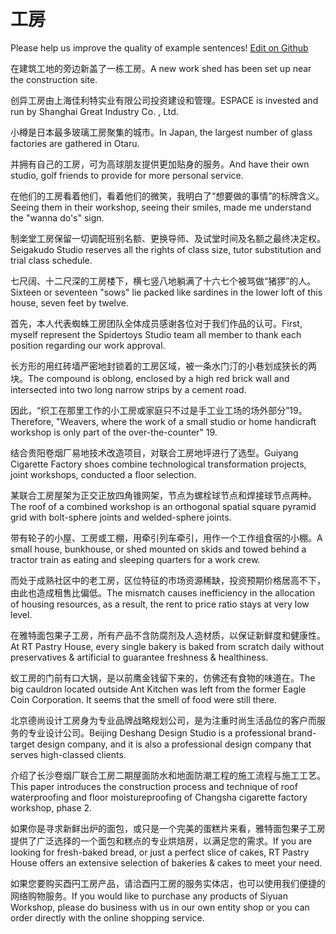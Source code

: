 # 工房

Please help us improve the quality of example sentences! [Edit on Github](https://github.com/jiyushe/jiyu-example-sentence-source/blob/main/chinese/gongfang.md)

<p><span class="chinese">在建筑工地的旁边新盖了一栋工房。</span><span class="english">A new work shed has been set up near the construction site.</span></p>

<p><span class="chinese">创异工房由上海佳利特实业有限公司投资建设和管理。</span><span class="english">ESPACE is invested and run by Shanghai Great Industry Co. , Ltd.</span></p>

<p><span class="chinese">小樽是日本最多玻璃工房聚集的城市。</span><span class="english">In Japan, the largest number of glass factories are gathered in Otaru.</span></p>

<p><span class="chinese">并拥有自己的工房，可为高球朋友提供更加贴身的服务。</span><span class="english">And have their own studio, golf friends to provide for more personal service.</span></p>

<p><span class="chinese">在他们的工房看着他们，看着他们的微笑，我明白了“想要做的事情”的标牌含义。</span><span class="english">Seeing them in their workshop, seeing their smiles, made me understand the "wanna do's" sign.</span></p>

<p><span class="chinese">制楽堂工房保留一切调配班别名额、更换导师、及试堂时间及名额之最终决定权。</span><span class="english">Seigakudo Studio reserves all the rights of class size, tutor substitution and trial class schedule.</span></p>

<p><span class="chinese">七尺阔、十二尺深的工房楼下，横七竖八地躺满了十六七个被骂做“猪猡”的人。</span><span class="english">Sixteen or seventeen "sows" lie packed like sardines in the lower loft of this house, seven feet by twelve.</span></p>

<p><span class="chinese">首先，本人代表蜘蛛工房团队全体成员感谢各位对于我们作品的认可。</span><span class="english">First, myself represent the Spidertoys Studio team all member to thank each position regarding our work approval.</span></p>

<p><span class="chinese">长方形的用红砖墙严密地封锁着的工房区域，被一条水门汀的小巷划成狭长的两块。</span><span class="english">The compound is oblong, enclosed by a high red brick wall and intersected into two long narrow strips by a cement road.</span></p>

<p><span class="chinese">因此，“织工在那里工作的小工房或家庭只不过是手工业工场的场外部分”19。</span><span class="english">Therefore, "Weavers, where the work of a small studio or home handicraft workshop is only part of the over-the-counter" 19.</span></p>

<p><span class="chinese">结合贵阳卷烟厂易地技术改造项目，对联合工房地坪进行了选型。</span><span class="english">Guiyang Cigarette Factory shoes combine technological transformation projects, joint workshops, conducted a floor selection.</span></p>

<p><span class="chinese">某联合工房屋架为正交正放四角锥网架，节点为螺栓球节点和焊接球节点两种。</span><span class="english">The roof of a combined workshop is an orthogonal spatial square pyramid grid with bolt-sphere joints and welded-sphere joints.</span></p>

<p><span class="chinese">带有轮子的小屋、工房或工棚，用牵引列车牵引，用作一个工作组食宿的小棚。</span><span class="english">A small house, bunkhouse, or shed mounted on skids and towed behind a tractor train as eating and sleeping quarters for a work crew.</span></p>

<p><span class="chinese">而处于成熟社区中的老工房，区位特征的市场资源稀缺，投资预期价格居高不下，由此也造成租售比偏低。</span><span class="english">The mismatch causes inefficiency in the allocation of housing resources, as a result, the rent to price ratio stays at very low level.</span></p>

<p><span class="chinese">在雅特面包果子工房，所有产品不含防腐剂及人造材质，以保证新鲜度和健康性。</span><span class="english">At RT Pastry House, every single bakery is baked from scratch daily without preservatives & artificial to guarantee freshness & healthiness.</span></p>

<p><span class="chinese">蚁工房的门前有口大锅，是以前鹰金钱留下来的，仿佛还有食物的味道在。</span><span class="english">The big cauldron located outside Ant Kitchen was left from the former Eagle Coin Corporation. It seems that the smell of food were still there.</span></p>

<p><span class="chinese">北京德尚设计工房身为专业品牌战略规划公司，是为注重时尚生活品位的客户而服务的专业设计公司。</span><span class="english">Beijing Deshang Design Studio is a professional brand-target design company, and it is also a professional design company that serves high-classed clients.</span></p>

<p><span class="chinese">介绍了长沙卷烟厂联合工房二期屋面防水和地面防潮工程的施工流程与施工工艺。</span><span class="english">This paper introduces the construction process and technique of roof waterproofing and floor moistureproofing of Changsha cigarette factory workshop, phase 2.</span></p>

<p><span class="chinese">如果你是寻求新鲜出炉的面包，或只是一个完美的蛋糕片来看，雅特面包果子工房提供了广泛选择的一个面包和糕点的专业烘焙房，以满足您的需求。</span><span class="english">If you are looking for fresh-baked bread, or just a perfect slice of cakes, RT Pastry House offers an extensive selection of bakeries & cakes to meet your need.</span></p>

<p><span class="chinese">如果您要购买酉円工房产品，请洽酉円工房的服务实体店，也可以使用我们便捷的网络购物服务。</span><span class="english">If you would like to purchase any products of Siyuan Workshop, please do business with us in our own entity shop or you can order directly with the online shopping service.</span></p>


